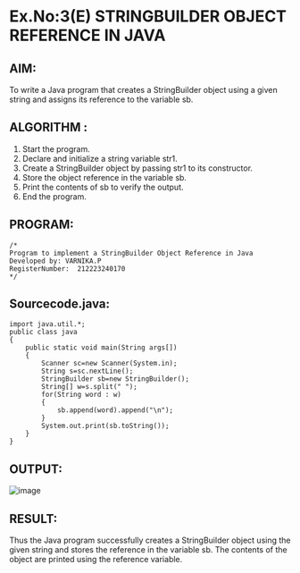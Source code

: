 # Ex.No:3(E)  STRINGBUILDER OBJECT REFERENCE IN JAVA

## AIM:
To write a Java program that creates a StringBuilder object using a given string and assigns its reference to the variable sb.

## ALGORITHM :
1.	Start the program.
2.	Declare and initialize a string variable str1.
3.	Create a StringBuilder object by passing str1 to its constructor.
4.	Store the object reference in the variable sb.
5.	Print the contents of sb to verify the output.
6.	End the program.


## PROGRAM:
 ```
/*
Program to implement a StringBuilder Object Reference in Java
Developed by: VARNIKA.P
RegisterNumber:  212223240170
*/
```

## Sourcecode.java:

```
import java.util.*;
public class java
{
    public static void main(String args[])
    {
        Scanner sc=new Scanner(System.in);
        String s=sc.nextLine();
        StringBuilder sb=new StringBuilder();
        String[] w=s.split(" ");
        for(String word : w)
        {
            sb.append(word).append("\n");
        }
        System.out.print(sb.toString());
    }
}
```




## OUTPUT:

![image](https://github.com/user-attachments/assets/dddacdf0-18a4-4bcb-969d-5757aba6e0bd)


## RESULT:
Thus the  Java program successfully creates a StringBuilder object using the given string and stores the reference in the variable sb. The contents of the object are printed using the reference variable.

